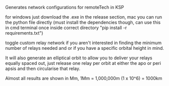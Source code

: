 Generates network configurations for remoteTech in KSP

for windows just download the .exe in the release section, mac you can run the python file directly (must install the dependencies though, can use this in cmd terminal once inside correct directory "pip install -r requirements.txt")

toggle custom relay network if you aren't interested in finding the minimum number of relays needed and or if you have a specific orbital height in mind.

It will also generate an elliptical orbit to allow you to deliver your relays equally spaced out, just release one relay per orbit at either the apo or peri apsis and then circularise that relay.

Almost all results are shown in Mm, 1Mm = 1,000,000m (1 x 10^6) = 1000km
